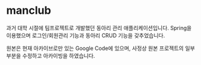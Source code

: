 # manclub
<p>과거 대학 시절에 팀프로젝트로 개발했던 동아리 관리 애플리케이션입니다. Spring을 이용했으며 로그인/회원관리 기능과 동아리 CRUD 기능을 갖추었습니다.</p>
<p>원본은 현재 아카이브로만 있는 Google Code에 있으며, 사정상 원본 프로젝트의 일부 부분을 수정하고 아카이빙을 하였습니다.</p>
